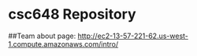 # csc648 Repository

##Team about page: http://ec2-13-57-221-62.us-west-1.compute.amazonaws.com/intro/

